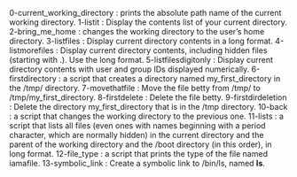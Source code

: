 0-current_working_directory : prints the absolute path name of the current working directory.
1-listit : Display the contents list of your current directory.
2-bring_me_home : changes the working directory to the user’s home directory.
3-listfiles : Display current directory contents in a long format.
4-listmorefiles : Display current directory contents, including hidden files (starting with .). Use the long format.
5-listfilesdigitonly : Display current directory contents with user and group IDs displayed numerically.
6-firstdirectory : a script that creates a directory named my_first_directory in the /tmp/ directory.
7-movethatfile : Move the file betty from /tmp/ to /tmp/my_first_directory.
8-firstdelete : Delete the file betty.
9-firstdirdeletion : Delete the directory my_first_directory that is in the /tmp directory.
10-back : a script that changes the working directory to the previous one.
11-lists : a script that lists all files (even ones with names beginning with a period character, which are normally hidden) in the current directory and the parent of the working directory and the /boot directory (in this order), in long format.
12-file_type :  a script that prints the type of the file named iamafile.
13-symbolic_link : Create a symbolic link to /bin/ls, named __ls__.

